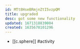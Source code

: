 ```yaml
---
id: MTt8HseBRmjnZtI5vzpQM
title: upgraded
desc: got some new functionality
updated: 1671318839004
created: 1635678101296
---
```




- [[c.sphere]] #activity

